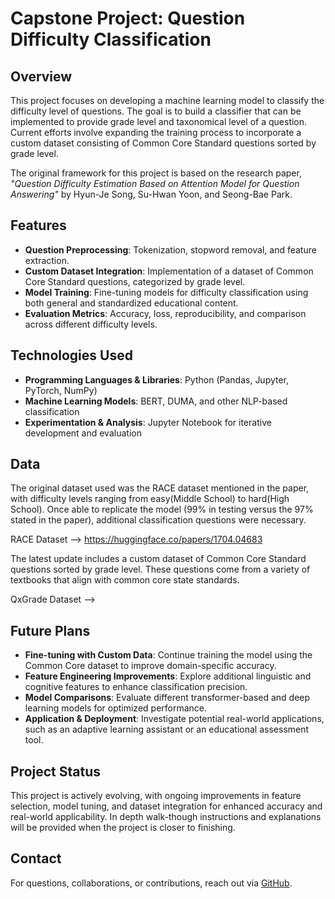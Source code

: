 # **Capstone Project: Question Difficulty Classification**  

## **Overview**  

This project focuses on developing a machine learning model to classify the difficulty level of questions. The goal is to build a classifier that can be implemented to provide grade level and taxonomical level of a question. Current efforts involve expanding the training process to incorporate a custom dataset consisting of Common Core Standard questions sorted by grade level.  

The original framework for this project is based on the research paper, *"Question Difficulty Estimation Based on Attention Model for Question Answering"* by Hyun-Je Song, Su-Hwan Yoon, and Seong-Bae Park.  

## **Features**  

- **Question Preprocessing**: Tokenization, stopword removal, and feature extraction.  
- **Custom Dataset Integration**: Implementation of a dataset of Common Core Standard questions, categorized by grade level.  
- **Model Training**: Fine-tuning models for difficulty classification using both general and standardized educational content.  
- **Evaluation Metrics**: Accuracy, loss, reproducibility, and comparison across different difficulty levels.  

## **Technologies Used**  

- **Programming Languages & Libraries**: Python (Pandas, Jupyter, PyTorch, NumPy)  
- **Machine Learning Models**: BERT, DUMA, and other NLP-based classification  
- **Experimentation & Analysis**: Jupyter Notebook for iterative development and evaluation  

## **Data**  
The original dataset used was the RACE dataset mentioned in the paper, with difficulty levels ranging from easy(Middle School) to hard(High School).  Once able to replicate the model (99% in testing versus the 97% stated in the paper), additional classification questions were necessary.

RACE Dataset --> https://huggingface.co/papers/1704.04683

The latest update includes a custom dataset of Common Core Standard questions sorted by grade level.  These questions come from a variety of textbooks that align with common core state standards.

QxGrade Dataset --> 


## **Future Plans**  

- **Fine-tuning with Custom Data**: Continue training the model using the Common Core dataset to improve domain-specific accuracy.  
- **Feature Engineering Improvements**: Explore additional linguistic and cognitive features to enhance classification precision.  
- **Model Comparisons**: Evaluate different transformer-based and deep learning models for optimized performance.  
- **Application & Deployment**: Investigate potential real-world applications, such as an adaptive learning assistant or an educational assessment tool.  

## **Project Status**  

This project is actively evolving, with ongoing improvements in feature selection, model tuning, and dataset integration for enhanced accuracy and real-world applicability.  In depth walk-though instructions and explanations will be provided when the project is closer to finishing. 

## **Contact**  

For questions, collaborations, or contributions, reach out via [GitHub](https://github.com/coreyjness).  
